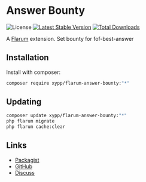 # Answer Bounty

![License](https://img.shields.io/badge/license-MIT-blue.svg) [![Latest Stable Version](https://img.shields.io/packagist/v/xypp/flarum-answer-bounty.svg)](https://packagist.org/packages/xypp/flarum-answer-bounty) [![Total Downloads](https://img.shields.io/packagist/dt/xypp/flarum-answer-bounty.svg)](https://packagist.org/packages/xypp/flarum-answer-bounty)

A [Flarum](http://flarum.org) extension. Set bounty for fof-best-answer

## Installation

Install with composer:

```sh
composer require xypp/flarum-answer-bounty:"*"
```

## Updating

```sh
composer update xypp/flarum-answer-bounty:"*"
php flarum migrate
php flarum cache:clear
```

## Links

- [Packagist](https://packagist.org/packages/xypp/flarum-answer-bounty)
- [GitHub](https://github.com/xypp/flarum-answer-bounty)
- [Discuss](https://discuss.flarum.org/d/PUT_DISCUSS_SLUG_HERE)
